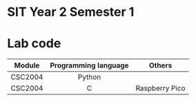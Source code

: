 # SIT Year 2 Semester 1

# Lab code

| Module        | Programming language           | Others        |
| ------------- |:------------------------------:| ------------- |
| CSC2004       | Python                         |               |
| CSC2004       | C                              | Raspberry Pico|

